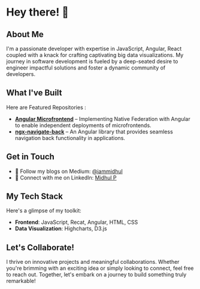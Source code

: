 # Hey there! 👋  

## About Me  
I'm a passionate developer with expertise in JavaScript, Angular, React coupled with a knack for crafting captivating big data visualizations. My journey in software development is fueled by a deep-seated desire to engineer impactful solutions and foster a dynamic community of developers.  

## What I've Built  
Here are Featured Repositories :  
- **[Angular Microfrontend](https://github.com/midhul-p/ngx-navigate-back)** – Implementing Native Federation with Angular to enable independent deployments of microfrontends.  
- **[ngx-navigate-back](https://github.com/iammidhul/ngx-navigate-back)** – An Angular library that provides seamless navigation back functionality in applications.  

## Get in Touch  
- 📝 Follow my blogs on Medium: [@iammidhul](https://medium.com/@iammidhul)
- 💼 Connect with me on LinkedIn: [Midhul P](https://www.linkedin.com/in/iammidhul/)  

## My Tech Stack  
Here's a glimpse of my toolkit:  
- **Frontend**: JavaScript, Recat, Angular, HTML, CSS 
- **Data Visualization**: Highcharts, D3.js  

## Let's Collaborate!  
I thrive on innovative projects and meaningful collaborations. Whether you're brimming with an exciting idea or simply looking to connect, feel free to reach out. Together, let's embark on a journey to build something truly remarkable!  
